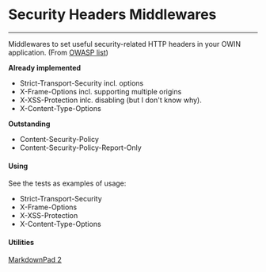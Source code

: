 # Security Headers Middlewares #

----------
Middlewares to set useful security-related HTTP headers in your OWIN application. (From [OWASP list](https://www.owasp.org/index.php/List_of_useful_HTTP_headers "OWASP list"))

**Already implemented**
- Strict-Transport-Security incl. options
- X-Frame-Options incl. supporting multiple origins
- X-XSS-Protection inlc. disabling (but I don't know why).
- X-Content-Type-Options

**Outstanding**
- Content-Security-Policy
- Content-Security-Policy-Report-Only

#### Using
See the tests as examples of usage:
- Strict-Transport-Security
- X-Frame-Options
- X-XSS-Protection
- X-Content-Type-Options 

#### Utilities
[MarkdownPad 2](http://markdownpad.com/ "MarkdownPad 2")
